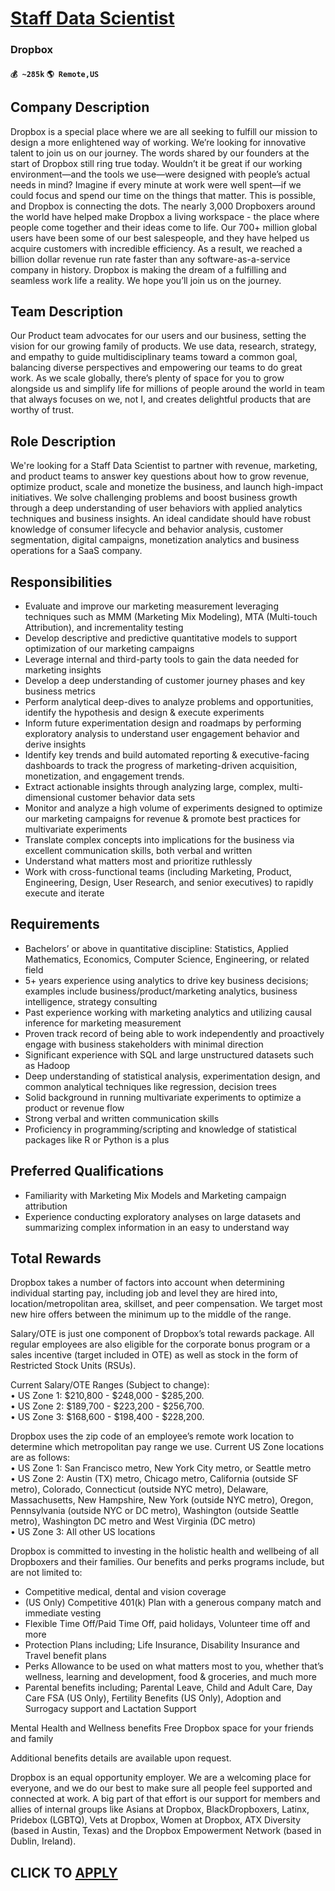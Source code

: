 # [Staff Data Scientist](https://www.remotewlb.com/apply/staff-data-scientist-63421)  
### Dropbox  
#### `💰 ~285k` `🌎 Remote,US`  

## Company Description

Dropbox is a special place where we are all seeking to fulfill our mission to design a more enlightened way of working. We’re looking for innovative talent to join us on our journey. The words shared by our founders at the start of Dropbox still ring true today. Wouldn’t it be great if our working environment—and the tools we use—were designed with people’s actual needs in mind? Imagine if every minute at work were well spent—if we could focus and spend our time on the things that matter. This is possible, and Dropbox is connecting the dots. The nearly 3,000 Dropboxers around the world have helped make Dropbox a living workspace - the place where people come together and their ideas come to life. Our 700+ million global users have been some of our best salespeople, and they have helped us acquire customers with incredible efficiency. As a result, we reached a billion dollar revenue run rate faster than any software-as-a-service company in history. Dropbox is making the dream of a
fulfilling and seamless work life a reality. We hope you’ll join us on the journey.

## Team Description

Our Product team advocates for our users and our business, setting the vision for our growing family of products. We use data, research, strategy, and empathy to guide multidisciplinary teams toward a common goal, balancing diverse perspectives and empowering our teams to do great work. As we scale globally, there’s plenty of space for you to grow alongside us and simplify life for millions of people around the world in team that always focuses on we, not I, and creates delightful products that are worthy of trust.

## Role Description

We're looking for a Staff Data Scientist to partner with revenue, marketing, and product teams to answer key questions about how to grow revenue, optimize product, scale and monetize the business, and launch high-impact initiatives. We solve challenging problems and boost business growth through a deep understanding of user behaviors with applied analytics techniques and business insights. An ideal candidate should have robust knowledge of consumer lifecycle and behavior analysis, customer segmentation, digital campaigns, monetization analytics and business operations for a SaaS company.

## Responsibilities

  * Evaluate and improve our marketing measurement leveraging techniques such as MMM (Marketing Mix Modeling), MTA (Multi-touch Attribution), and incrementality testing
  * Develop descriptive and predictive quantitative models to support optimization of our marketing campaigns
  * Leverage internal and third-party tools to gain the data needed for marketing insights
  * Develop a deep understanding of customer journey phases and key business metrics
  * Perform analytical deep-dives to analyze problems and opportunities, identify the hypothesis and design & execute experiments
  * Inform future experimentation design and roadmaps by performing exploratory analysis to understand user engagement behavior and derive insights
  * Identify key trends and build automated reporting & executive-facing dashboards to track the progress of marketing-driven acquisition, monetization, and engagement trends. 
  * Extract actionable insights through analyzing large, complex, multi-dimensional customer behavior data sets 
  * Monitor and analyze a high volume of experiments designed to optimize our marketing campaigns for revenue & promote best practices for multivariate experiments
  * Translate complex concepts into implications for the business via excellent communication skills, both verbal and written
  * Understand what matters most and prioritize ruthlessly
  * Work with cross-functional teams (including Marketing, Product, Engineering, Design, User Research, and senior executives) to rapidly execute and iterate

## Requirements

  * Bachelors’ or above in quantitative discipline: Statistics, Applied Mathematics, Economics, Computer Science, Engineering, or related field
  * 5+ years experience using analytics to drive key business decisions; examples include business/product/marketing analytics, business intelligence, strategy consulting
  * Past experience working with marketing analytics and utilizing causal inference for marketing measurement
  * Proven track record of being able to work independently and proactively engage with business stakeholders with minimal direction
  * Significant experience with SQL and large unstructured datasets such as Hadoop
  * Deep understanding of statistical analysis, experimentation design, and common analytical techniques like regression, decision trees
  * Solid background in running multivariate experiments to optimize a product or revenue flow
  * Strong verbal and written communication skills
  * Proficiency in programming/scripting and knowledge of statistical packages like R or Python is a plus

## Preferred Qualifications

  * Familiarity with Marketing Mix Models and Marketing campaign attribution
  * Experience conducting exploratory analyses on large datasets and summarizing complex information in an easy to understand way

## Total Rewards

Dropbox takes a number of factors into account when determining individual starting pay, including job and level they are hired into, location/metropolitan area, skillset, and peer compensation. We target most new hire offers between the minimum up to the middle of the range.

Salary/OTE is just one component of Dropbox’s total rewards package. All regular employees are also eligible for the corporate bonus program or a sales incentive (target included in OTE) as well as stock in the form of Restricted Stock Units (RSUs).

Current Salary/OTE Ranges (Subject to change):  
• US Zone 1: $210,800 - $248,000 - $285,200.  
• US Zone 2: $189,700 - $223,200 - $256,700.  
• US Zone 3: $168,600 - $198,400 - $228,200.  
  
Dropbox uses the zip code of an employee’s remote work location to determine which metropolitan pay range we use. Current US Zone locations are as follows:  
• US Zone 1: San Francisco metro, New York City metro, or Seattle metro  
• US Zone 2: Austin (TX) metro, Chicago metro, California (outside SF metro), Colorado, Connecticut (outside NYC metro), Delaware, Massachusetts, New Hampshire, New York (outside NYC metro), Oregon, Pennsylvania (outside NYC or DC metro), Washington (outside Seattle metro), Washington DC metro and West Virginia (DC metro)  
• US Zone 3: All other US locations

Dropbox is committed to investing in the holistic health and wellbeing of all Dropboxers and their families. Our benefits and perks programs include, but are not limited to:

  * Competitive medical, dental and vision coverage
  * (US Only) Competitive 401(k) Plan with a generous company match and immediate vesting
  * Flexible Time Off/Paid Time Off, paid holidays, Volunteer time off and more
  * Protection Plans including; Life Insurance, Disability Insurance and Travel benefit plans
  * Perks Allowance to be used on what matters most to you, whether that’s wellness, learning and development, food & groceries, and much more
  * Parental benefits including; Parental Leave, Child and Adult Care, Day Care FSA (US Only), Fertility Benefits (US Only), Adoption and Surrogacy support and Lactation Support 

Mental Health and Wellness benefits Free Dropbox space for your friends and family

Additional benefits details are available upon request.  

Dropbox is an equal opportunity employer. We are a welcoming place for everyone, and we do our best to make sure all people feel supported and connected at work. A big part of that effort is our support for members and allies of internal groups like Asians at Dropbox, BlackDropboxers, Latinx, Pridebox (LGBTQ), Vets at Dropbox, Women at Dropbox, ATX Diversity (based in Austin, Texas) and the Dropbox Empowerment Network (based in Dublin, Ireland).  
## CLICK TO [APPLY](https://www.remotewlb.com/apply/staff-data-scientist-63421)

